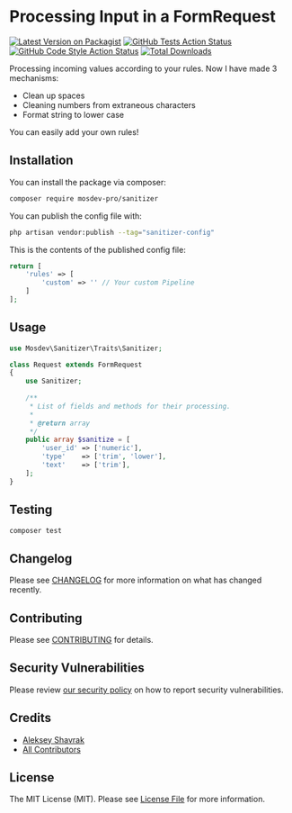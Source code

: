 # Processing Input in a FormRequest

[![Latest Version on Packagist](https://img.shields.io/packagist/v/mosdev-pro/sanitizer.svg?style=flat-square)](https://packagist.org/packages/mosdev-pro/sanitizer)
[![GitHub Tests Action Status](https://img.shields.io/github/workflow/status/mosdev-pro/sanitizer/run-tests?label=tests)](https://github.com/mosdev-pro/sanitizer/actions?query=workflow%3Arun-tests+branch%3Amain)
[![GitHub Code Style Action Status](https://img.shields.io/github/workflow/status/mosdev-pro/sanitizer/Fix%20PHP%20code%20style%20issues?label=code%20style)](https://github.com/mosdev-pro/sanitizer/actions?query=workflow%3A"Fix+PHP+code+style+issues"+branch%3Amain)
[![Total Downloads](https://img.shields.io/packagist/dt/mosdev-pro/sanitizer.svg?style=flat-square)](https://packagist.org/packages/mosdev-pro/sanitizer)

Processing incoming values according to your rules.
Now I have made 3 mechanisms:
- Clean up spaces
- Cleaning numbers from extraneous characters
- Format string to lower case

You can easily add your own rules!

## Installation

You can install the package via composer:

```bash
composer require mosdev-pro/sanitizer
```

You can publish the config file with:

```bash
php artisan vendor:publish --tag="sanitizer-config"
```

This is the contents of the published config file:

```php
return [
    'rules' => [
        'custom' => '' // Your custom Pipeline 
    ]   
];
```

## Usage

```php
use Mosdev\Sanitizer\Traits\Sanitizer;

class Request extends FormRequest
{
    use Sanitizer;
    
    /**
     * List of fields and methods for their processing.
     *
     * @return array
     */
    public array $sanitize = [
        'user_id' => ['numeric'],
        'type'    => ['trim', 'lower'],
        'text'    => ['trim'],
    ];
}
```

## Testing

```bash
composer test
```

## Changelog

Please see [CHANGELOG](CHANGELOG.md) for more information on what has changed recently.

## Contributing

Please see [CONTRIBUTING](CONTRIBUTING.md) for details.

## Security Vulnerabilities

Please review [our security policy](../../security/policy) on how to report security vulnerabilities.

## Credits

- [Aleksey Shavrak](https://github.com/mosdev-pro)
- [All Contributors](../../contributors)

## License

The MIT License (MIT). Please see [License File](LICENSE.md) for more information.
